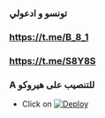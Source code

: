 ### تونسو و ادعولي
 ###  https://t.me/B_8_1     
  
  ### https://t.me/S8Y8S

### A للتنصيب على هيروكو

- Click on  [![Deploy](https://www.herokucdn.com/deploy/button.svg)](https://heroku.com/deploy?template=https://github.com/bdr04/ahhhhh)
